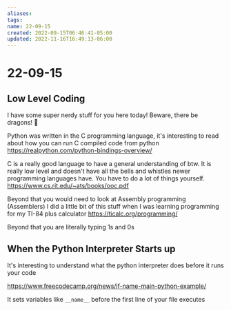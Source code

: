 ```yaml
---
aliases: 
tags: 
name: 22-09-15
created: 2022-09-15T06:46:41-05:00
updated: 2022-11-16T16:49:13-06:00
---
```

# 22-09-15
## Low Level Coding
I have some super nerdy stuff for you here today!
Beware, there be dragons! :dragon: 

Python was written in the C programming language, it's interesting to read about how you can run C compiled code from python
https://realpython.com/python-bindings-overview/

C is a really good language to have a general understanding of btw.  It is really low level and doesn't have all the bells and whistles newer programming languages have.  You have to do a lot of things yourself.
https://www.cs.rit.edu/~ats/books/ooc.pdf

Beyond that you would need to look at Assembly programming (Assemblers)
I did a little bit of this stuff when I was learning programming for my TI-84 plus calculator 
https://ticalc.org/programming/

Beyond that you are literally typing 1s and 0s

## When the Python Interpreter Starts up

It's interesting to understand what the python interpreter does before it runs your code

https://www.freecodecamp.org/news/if-name-main-python-example/

It sets variables like `__name__` before the first line of your file executes 
